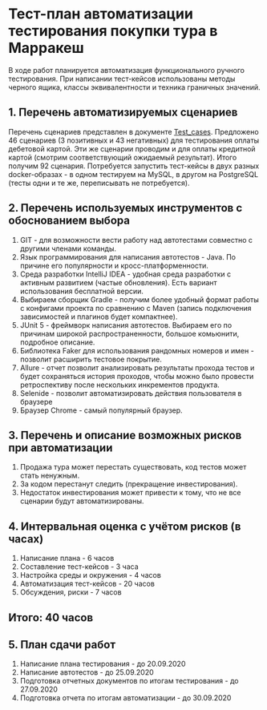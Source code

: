# Тест-план автоматизации тестирования покупки тура в Марракеш
В ходе работ планируется автоматизация функционального ручного тестирования. При написании тест-кейсов использованы методы черного ящика, классы эквивалентности и техника граничных значений.

## 1. Перечень автоматизируемых сценариев
Перечень сценариев представлен в документе [Test_cases](https://github.com/nmoraru/aqa_Diplom/blob/master/Test_cases.pdf). Предложено 46 сценариев (3 позитивных и 43 негативных) для тестирования оплаты дебетовой картой. Эти же сценарии проводим и для оплаты кредитной картой (смотрим соответствующий ожидаемый результат). Итого получим 92 сценария.
Потребуется запустить тест-кейсы в двух разных docker-образах - в одном тестируем на MySQL, в другом на PostgreSQL (тесты одни и те же, переписывать не потребуется).

## 2. Перечень используемых инструментов с обоснованием выбора
1. GIT - для возможности вести работу над автотестами совместно с другими членами команды.
2. Язык программирования для написания автотестов - Java. По причине его популярности и кросс-платформенности.
3. Среда разработки IntelliJ IDEA - удобная среда разработки с активным развитием (частые обновления). Есть вариант использования бесплатной версии.
4. Выбираем сборщик Gradle - получим более удобный формат работы с конфигами проекта по сравнению с Maven (запись подключения зависимостей и плагинов будет компактнее).
5. JUnit 5 - фреймворк написания автотестов. Выбираем его по причинам широкой распространенности, большое комьюнити, подробное описание.
6. Библиотека Faker для использования рандомных номеров и имен - позволит расширить тестовое покрытие.
7. Allure - отчет позволит анализировать результаты прохода тестов и будет сохраняться история проходов, чтобы можно было провести ретроспективу после нескольких инкрементов продукта.
8. Selenide - позволит автоматизировать действия пользователя в браузере
9. Браузер Chrome - самый популярный браузер.

## 3. Перечень и описание возможных рисков при автоматизации
1. Продажа тура может перестать существовать, код тестов может стать ненужным.
2. За кодом перестанут следить (прекращение инвестирования).
3. Недостаток инвестирования может привести к тому, что не все сценарии будут автоматизированы.

## 4. Интервальная оценка с учётом рисков (в часах)
1. Написание плана - 6 часов
2. Составление тест-кейсов - 3 часа
3. Настройка среды и окружения - 4 часов
4. Автоматизация тест-кейсов - 20 часов
5. Обсуждения, риски - 7 часов
## Итого: 40 часов

## 5. План сдачи работ
1. Написание плана тестирования - до 20.09.2020
2. Написание автотестов - до 25.09.2020
3. Подготовка отчетных документов по итогам тестирования - до 27.09.2020
4. Подготовка отчета по итогам автоматизации - до 30.09.2020

